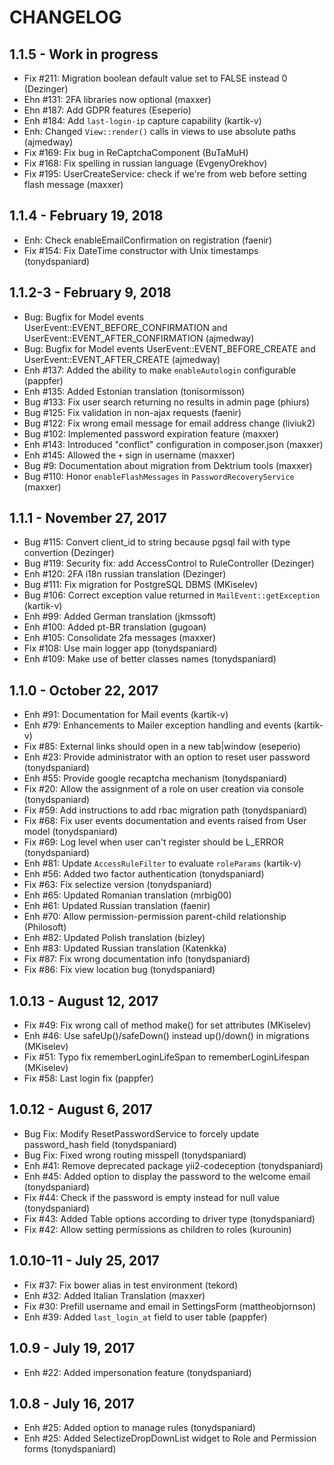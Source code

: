 # CHANGELOG

## 1.1.5 - Work in progress
 - Fix #211: Migration boolean default value set to FALSE instead 0 (Dezinger)
 - Ehn #131: 2FA libraries now optional (maxxer)
 - Ehn #187: Add GDPR features (Eseperio)
 - Enh #184: Add `last-login-ip` capture capability (kartik-v)
 - Enh: Changed `View::render()` calls in views to use absolute paths (ajmedway)
 - Fix #169: Fix bug in ReCaptchaComponent (BuTaMuH)
 - Fix #168: Fix spelling in russian language (EvgenyOrekhov)
 - Fix #195: UserCreateService: check if we're from web before setting flash message (maxxer)
 
## 1.1.4 - February 19, 2018
- Enh: Check enableEmailConfirmation on registration (faenir)
- Fix #154: Fix DateTime constructor with Unix timestamps (tonydspaniard)

## 1.1.2-3 - February 9, 2018
- Bug: Bugfix for Model events UserEvent::EVENT_BEFORE_CONFIRMATION and UserEvent::EVENT_AFTER_CONFIRMATION (ajmedway)
- Bug: Bugfix for Model events UserEvent::EVENT_BEFORE_CREATE and UserEvent::EVENT_AFTER_CREATE (ajmedway)
- Enh #137: Added the ability to make `enableAutologin` configurable (pappfer)
- Enh #135: Added Estonian translation (tonisormisson)
- Bug #133: Fix user search returning no results in admin page (phiurs)
- Bug #125: Fix validation in non-ajax requests (faenir)
- Bug #122: Fix wrong email message for email address change (liviuk2)
- Bug #102: Implemented password expiration feature (maxxer)
- Enh #143: Introduced "conflict" configuration in composer.json (maxxer)
- Enh #145: Allowed the `+` sign in username (maxxer)
- Bug #9:   Documentation about migration from Dektrium tools (maxxer)
- Bug #110: Honor `enableFlashMessages` in `PasswordRecoveryService` (maxxer)

## 1.1.1 - November 27, 2017
- Bug #115: Convert client_id to string because pgsql fail with type convertion (Dezinger)
- Bug #119: Security fix: add AccessControl to RuleController (Dezinger)
- Enh #120: 2FA i18n russian translation (Dezinger)
- Bug #111: Fix migration for PostgreSQL DBMS (MKiselev)
- Bug #106: Correct exception value returned in `MailEvent::getException` (kartik-v)
- Enh #99:  Added German translation (jkmssoft)
- Enh #100: Added pt-BR translation (gugoan)
- Enh #105: Consolidate 2fa messages (maxxer)
- Fix #108: Use main logger app (tonydspaniard)
- Enh #109: Make use of better classes names (tonydspaniard)

## 1.1.0 - October 22, 2017
- Enh #91: Documentation for Mail events (kartik-v)
- Enh #79: Enhancements to Mailer exception handling and events (kartik-v)
- Fix #85: External links should open in a new tab|window (eseperio)
- Enh #23: Provide administrator with an option to reset user password (tonydspaniard)
- Enh #55: Provide google recaptcha mechanism (tonydspaniard)
- Fix #20: Allow the assignment of a role on user creation via console (tonydspaniard)
- Fix #59: Add instructions to add rbac migration path (tonydspaniard)
- Fix #68: Fix user events documentation and events raised from User model (tonydspaniard)
- Fix #69: Log level when user can't register should be L_ERROR (tonydspaniard)
- Enh #81: Update `AccessRuleFilter` to evaluate `roleParams` (kartik-v)
- Enh #56: Added two factor authentication (tonydspaniard)
- Fix #63: Fix selectize version (tonydspaniard)
- Enh #65: Updated Romanian translation (mrbig00)
- Enh #61: Updated Russian translation (faenir)
- Enh #70: Allow permission-permission parent-child relationship (Philosoft)
- Enh #82: Updated Polish translation (bizley)
- Enh #83: Updated Russian translation (Katenkka)
- Fix #87: Fix wrong documentation info (tonydspaniard)
- Fix #86: Fix view location bug (tonydspaniard)

## 1.0.13 - August 12, 2017
- Fix #49: Fix wrong call of method make() for set attributes (MKiselev)
- Enh #46: Use safeUp()/safeDown() instead up()/down() in migrations (MKiselev)
- Fix #51: Typo fix rememberLoginLifeSpan to rememberLoginLifespan (MKiselev)
- Fix #58: Last login fix (pappfer)

## 1.0.12 - August 6, 2017
- Bug Fix: Modify ResetPasswordService to forcely update password_hash field (tonydspaniard) 
- Bug Fix: Fixed wrong routing misspell (tonydspaniard) 
- Enh #41: Remove deprecated package yii2-codeception (tonydspaniard)
- Enh #45: Added option to display the password to the welcome email (tonydspaniard)
- Fix #44: Check if the password is empty instead for null value (tonydspaniard)
- Fix #43: Added Table options according to driver type (tonydspaniard)
- Fix #42: Allow setting permissions as children to roles (kurounin)

## 1.0.10-11 - July 25, 2017
- Fix #37: Fix bower alias in test environment (tekord)
- Enh #32: Added Italian Translation (maxxer)
- Fix #30: Prefill username and email in SettingsForm (mattheobjornson)
- Enh #39: Added `last_login_at` field to user table (pappfer)

## 1.0.9 - July 19, 2017
- Enh #22: Added impersonation feature (tonydspaniard)

## 1.0.8 - July 16, 2017 

- Enh #25: Added option to manage rules (tonydspaniard)
- Enh #25: Added SelectizeDropDownList widget to Role and Permission forms (tonydspaniard)
